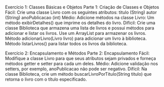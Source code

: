 Exercício 1: Classes Básicas e Objetos
Parte 1: Criação de Classes e Objetos
Fácil: Crie uma classe Livro com os seguintes atributos:
titulo (String)
autor (String)
anoPublicacao (int)
Médio: Adicione métodos na classe Livro:
Um método exibirDetalhes() que imprime os detalhes do livro.
Difícil: Crie uma classe Biblioteca que armazena uma lista de livros 
e possui métodos para adicionar e listar os livros.
Use um ArrayList<Livro> para armazenar os livros.
Método adicionarLivro(Livro livro) para adicionar um livro à biblioteca.
Método listarLivros() para listar todos os livros da biblioteca.

Exercício 2: Encapsulamento e Métodos
Parte 2: Encapsulamento
Fácil: Modifique a classe Livro para que seus atributos sejam privados 
e forneça métodos getter e setter para cada um deles.
Médio: Adicione validação nos setters, por exemplo, anoPublicacao não pode ser negativo.
Difícil: Na classe Biblioteca, crie um método buscarLivroPorTitulo(String titulo) 
que retorna o livro com o título especificado.